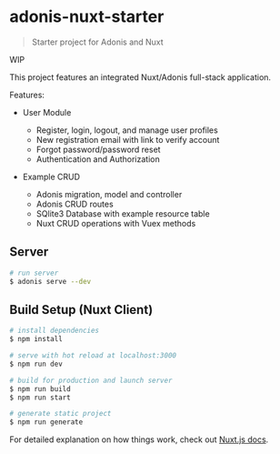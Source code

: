 # adonis-nuxt-starter

> Starter project for Adonis and Nuxt

WIP

This project features an integrated Nuxt/Adonis full-stack application.

Features:

- User Module

  - Register, login, logout, and manage user profiles
  - New registration email with link to verify account
  - Forgot password/password reset
  - Authentication and Authorization

- Example CRUD

  - Adonis migration, model and controller
  - Adonis CRUD routes
  - SQlite3 Database with example resource table
  - Nuxt CRUD operations with Vuex methods

## Server

```bash
# run server
$ adonis serve --dev
```

## Build Setup (Nuxt Client)

```bash
# install dependencies
$ npm install

# serve with hot reload at localhost:3000
$ npm run dev

# build for production and launch server
$ npm run build
$ npm run start

# generate static project
$ npm run generate
```

For detailed explanation on how things work, check out [Nuxt.js docs](https://nuxtjs.org).
